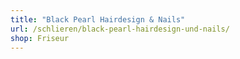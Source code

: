 ```yaml
---
title: "Black Pearl Hairdesign & Nails"
url: /schlieren/black-pearl-hairdesign-und-nails/
shop: Friseur
---
```

